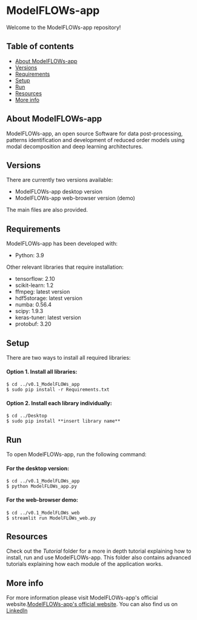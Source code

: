 # ModelFLOWs-app
Welcome to the ModelFLOWs-app repository!

## Table of contents
* [About ModelFLOWs-app](#about-Modelflows-app)
* [Versions](#versions)
* [Requirements](#requirements)
* [Setup](#setup)
* [Run](#run)
* [Resources](#resources)
* [More info](#more-info)

## About ModelFLOWs-app
ModelFLOWs-app, an open source Software for data post-processing, patterns identification and development of reduced order models using modal decomposition and deep learning architectures.

## Versions
There are currently two versions available:
* ModelFLOWs-app desktop version
* ModelFLOWs-app web-browser version (demo)

The main files are also provided.
	
## Requirements
ModelFLOWs-app has been developed with:
* Python: 3.9

Other relevant libraries that require installation:
* tensorflow: 2.10
* scikit-learn: 1.2
* ffmpeg: latest version
* hdf5storage: latest version
* numba: 0.56.4
* scipy: 1.9.3
* keras-tuner: latest version
* protobuf: 3.20
	
## Setup
There are two ways to install all required libraries:

#### Option 1. Install all libraries:
```
$ cd ../v0.1_ModelFLOWs_app
$ sudo pip install -r Requirements.txt
```

#### Option 2. Install each library individually:
```
$ cd ../Desktop
$ sudo pip install **insert library name**
```

## Run
To open ModelFLOWs-app, run the following command:

#### For the desktop version:
```
$ cd ../v0.1_ModelFLOWs_app
$ python ModelFLOWs_app.py
```

#### For the web-browser demo:
```
$ cd ../v0.1_ModelFLOWs_web
$ streamlit run ModelFLOWs_web.py
```

## Resources
Check out the *Tutorial* folder for a more in depth tutorial explaining how to install, run and use ModelFLOWs-app. This folder also contains advanced tutorials explaining how each module of the application works.

## More info
For more information please visit ModelFLOWs-app's official website.[ModelFLOWs-app's official website](https://modelflows.github.io/modelflowsapp/). You can also find us on [LinkedIn](https://www.linkedin.com/in/company/modelflows/)

